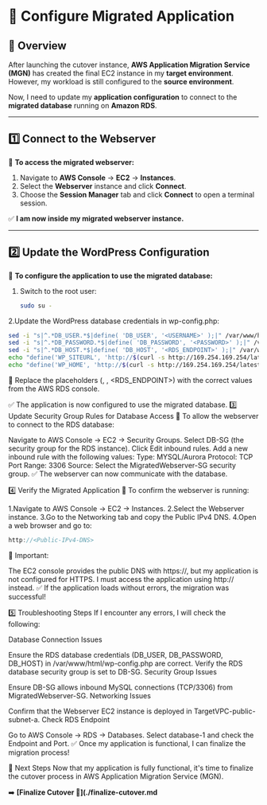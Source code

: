 # **🔧 Configure Migrated Application**

## **📌 Overview**
After launching the cutover instance, **AWS Application Migration Service (MGN)** has created the final EC2 instance in my **target environment**.  
However, my workload is still configured to the **source environment**.  

Now, I need to update my **application configuration** to connect to the **migrated database** running on **Amazon RDS**.

---

## **1️⃣ Connect to the Webserver**
📌 **To access the migrated webserver:**
1. Navigate to **AWS Console** → **EC2** → **Instances**.
2. Select the **Webserver** instance and click **Connect**.
3. Choose the **Session Manager** tab and click **Connect** to open a terminal session.

✅ **I am now inside my migrated webserver instance.**

---

## **2️⃣ Update the WordPress Configuration**
📌 **To configure the application to use the migrated database:**
1. Switch to the root user:
   ```bash
   sudo su -

2.Update the WordPress database credentials in wp-config.php:
```bash
sed -i "s|^.*DB_USER.*$|define( 'DB_USER', '<USERNAME>' );|" /var/www/html/wp-config.php
sed -i "s|^.*DB_PASSWORD.*$|define( 'DB_PASSWORD', '<PASSWORD>' );|" /var/www/html/wp-config.php
sed -i "s|^.*DB_HOST.*$|define( 'DB_HOST', '<RDS_ENDPOINT>' );|" /var/www/html/wp-config.php
echo "define('WP_SITEURL', 'http://$(curl -s http://169.254.169.254/latest/meta-data/public-hostname)');" >> /var/www/html/wp-config.php
echo "define('WP_HOME', 'http://$(curl -s http://169.254.169.254/latest/meta-data/public-hostname)');" >> /var/www/html/wp-config.php
```
📌 Replace the placeholders (<USERNAME>, <PASSWORD>, <RDS_ENDPOINT>) with the correct values from the AWS RDS console.

✅ The application is now configured to use the migrated database.
3️⃣ Update Security Group Rules for Database Access
📌 To allow the webserver to connect to the RDS database:

Navigate to AWS Console → EC2 → Security Groups.
Select DB-SG (the security group for the RDS instance).
Click Edit inbound rules.
Add a new inbound rule with the following values:
Type: MYSQL/Aurora
Protocol: TCP
Port Range: 3306
Source: Select the MigratedWebserver-SG security group.
✅ The webserver can now communicate with the database.

4️⃣ Verify the Migrated Application
📌 To confirm the webserver is running:

1.Navigate to AWS Console → EC2 → Instances.
2.Select the Webserver instance.
3.Go to the Networking tab and copy the Public IPv4 DNS.
4.Open a web browser and go to:
```cpp
http://<Public-IPv4-DNS>
```
🚨 Important:

The EC2 console provides the public DNS with https://, but my application is not configured for HTTPS.
I must access the application using http:// instead.
✅ If the application loads without errors, the migration was successful!

5️⃣ Troubleshooting Steps
If I encounter any errors, I will check the following:

Database Connection Issues

Ensure the RDS database credentials (DB_USER, DB_PASSWORD, DB_HOST) in /var/www/html/wp-config.php are correct.
Verify the RDS database security group is set to DB-SG.
Security Group Issues

Ensure DB-SG allows inbound MySQL connections (TCP/3306) from MigratedWebserver-SG.
Networking Issues

Confirm that the Webserver EC2 instance is deployed in TargetVPC-public-subnet-a.
Check RDS Endpoint

Go to AWS Console → RDS → Databases.
Select database-1 and check the Endpoint and Port.
✅ Once my application is functional, I can finalize the migration process!

🎯 Next Steps
Now that my application is fully functional, it's time to finalize the cutover process in AWS Application Migration Service (MGN).

➡️ **[Finalize Cutover 🎉](./finalize-cutover.md**

